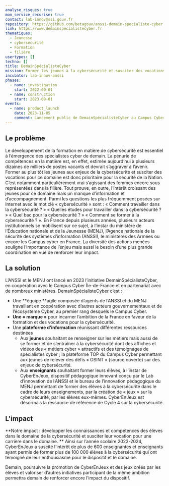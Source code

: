 ```yaml
---
analyse_risques: true
mon_service_securise: true
contact: lab-innov@ssi.gouv.fr
repository: https://github.com/betagouv/anssi-demain-specialiste-cyber
link: https://www.demainspecialistecyber.fr
thematiques:
  - Jeunesse
  - cybersécurité
  - Formation
  - filière
usertypes: []
techno: []
title: DemainSpécialisteCyber
mission: Former les jeunes à la cybersécurité et susciter des vocations
incubator: lab-innov-anssi
phases:
  - name: investigation
    start: 2022-09-01
  - name: construction
    start: 2023-09-01
events:
  - name: product_launch
    date: 2023-11-05
    comment: Lancement public de DemainSpécialisteCyber au Campus Cyber.
---
```

## Le problème

Le développement de la formation en matière de cybersécurité est essentiel à l’émergence des spécialistes cyber de demain. La pénurie de compétences en la matière est, en effet, estimée aujourd’hui à plusieurs dizaines de milliers de postes vacants et devrait s’aggraver à l’avenir.
Former au plus tôt les jeunes aux enjeux de la cybersécurité et susciter des vocations pour ce domaine est donc prioritaire pour la sécurité de la Nation. C’est notamment particulièrement vrai s’agissant des femmes encore sous représentées dans la filière.
Tout prouve, en outre, l’intérêt croissant des jeunes pour ce domaine mais un manque d’information et d’accompagnement. Parmi les questions les plus fréquemment posées sur Internet avec le mot clé « cybersécurité » sont : « Comment travailler dans la cybersécurité ? » « Quelles études pour travailler dans la cybersécurité ? » « Quel bac pour la cybersécurité ? » « Comment se former à la cybersécurité ? ».
En France depuis plusieurs années, plusieurs acteurs institutionnels se mobilisent sur ce sujet, à l’instar du ministère de l’Éducation nationale et de la Jeunesse (MENJ), l’Agence nationale de la sécurité des systèmes d’information (ANSSI), le ministères des Armées ou encore les Campus cyber en France. La diversité des actions menées souligne l’importance de l’enjeu mais aussi le besoin d’une plus grande coordination en vue de renforcer leur impact.

## La solution

L’ANSSI et le MENJ ont lancé en 2023 l’initiative DemainSpécialisteCyber, en coopération avec le Campus Cyber Île-de-France et en partenariat avec de nombreux ministères.
DemainSpécialisteCyber c’est :
* Une **équipe **agile composée d’agents de l’ANSSI et du MENJ travaillant en coopération avec d’autres acteurs gouvernementaux et de l’écosystème Cyber, au premier rang desquels le Campus Cyber.
* **Une « marque »** pour incarner l’ambition de la France en faveur de la formation et des vocations pour la cybersécurité.
* Une **plateforme d’information** réunissant différentes ressources destinées 
   * Aux **jeunes** souhaitant se renseigner sur les métiers mais aussi de se former et de s’entraîner à la cybersécurité dont des affiches et vidéos des « métiers cyber » attractifs et des témoignages de spécialistes cyber ; la plateforme TOP du Campus Cyber permettant aux jeunes de relever des défis « OSINT » (source ouverte) sur des enjeux de cybersécurité.
   * Aux **enseignants** souhaitant former leurs élèves, à l’instar de CyberEnJeux, dispositif pédagogique innovant conçu par le Lab d’innovation de l’ANSSI et le bureau de l’innovation pédagogique du MENJ permettant de former des élèves à la cybersécurité dans le cadre de leurs enseignements, par la création de « jeux » sur la cybersécurité, par les élèves eux-mêmes. CyberEnJeux est désormais la ressource de référence de Cycle 4 sur la cybersécurité.

## L'impact

**Notre impact : développer les connaissances et compétences des élèves dans le domaine de la cybersécurité et susciter leur vocation pour une carrière dans le domaine.
**
Ainsi sur l’année scolaire 2023-2024, CyberEnJeux a suscité l’intérêt de plus de 600 enseignantes et enseignants ayant permis de former plus de 100 000 élèves à la cybersécurité qui ont témoigné de leur enthousiasme pour le dispositif et le domaine.

Demain, poursuivre la promotion de CyberEnJeux et des jeux créés par les élèves et valoriser d’autres initiatives participant de la même ambition permettra demain de renforcer encore l’impact du dispositif.

